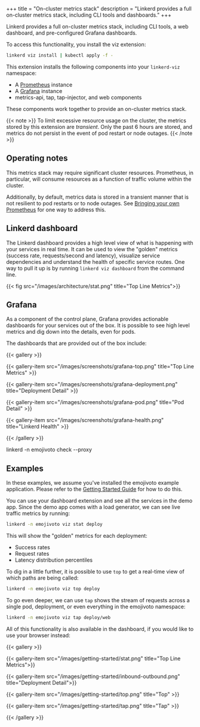 +++
title = "On-cluster metrics stack"
description = "Linkerd provides a full on-cluster metrics stack, including CLI tools and dashboards."
+++

Linkerd provides a full on-cluster metrics stack, including CLI tools, a web
dashboard, and pre-configured Grafana dashboards.

To access this functionality, you install the viz extension:

```bash
linkerd viz install | kubectl apply -f -
```

This extension installs the following components into your `linkerd-viz`
namespace:

* A [Prometheus](https://prometheus.io/) instance
* A [Grafana](https://grafana.com/) instance
* metrics-api, tap, tap-injector, and web components

These components work together to provide an on-cluster metrics stack.

{{< note >}}
To limit excessive resource usage on the cluster, the metrics stored by this
extension are _transient_. Only the past 6 hours are stored, and metrics do not
persist in the event of pod restart or node outages.
{{< /note >}}

## Operating notes

This metrics stack may require significant cluster resources. Prometheus, in
particular, will consume resources as a function of traffic volume within the
cluster.

Additionally, by default, metrics data is stored in a transient manner that is
not resilient to pod restarts or to node outages. See [Bringing your own
Prometheus](../../tasks/external-prometheus/) for one way to address this.

## Linkerd dashboard

The Linkerd dashboard provides a high level view of what is happening with your
services in real time. It can be used to view the "golden" metrics (success
rate, requests/second and latency), visualize service dependencies and
understand the health of specific service routes. One way to pull it up is by
running `linkerd viz dashboard` from the command line.

{{< fig src="/images/architecture/stat.png" title="Top Line Metrics">}}

## Grafana

As a component of the control plane, Grafana provides actionable dashboards for
your services out of the box. It is possible to see high level metrics and dig
down into the details, even for pods.

The dashboards that are provided out of the box include:

{{< gallery >}}

{{< gallery-item src="/images/screenshots/grafana-top.png"
    title="Top Line Metrics" >}}

{{< gallery-item src="/images/screenshots/grafana-deployment.png"
    title="Deployment Detail" >}}

{{< gallery-item src="/images/screenshots/grafana-pod.png"
    title="Pod Detail" >}}

{{< gallery-item src="/images/screenshots/grafana-health.png"
    title="Linkerd Health" >}}

{{< /gallery >}}

linkerd -n emojivoto check --proxy

## Examples

In these examples, we assume you've installed the emojivoto example
application.  Please refer to the [Getting Started
Guide](../../getting-started/) for how to do this.

You can use your dashboard extension and see all the services in the demo app.
Since the demo app comes with a load generator, we can see live traffic metrics
by running:

```bash
linkerd -n emojivoto viz stat deploy
```

This will show the "golden" metrics for each deployment:

* Success rates
* Request rates
* Latency distribution percentiles

To dig in a little further, it is possible to use `top` to get a real-time
view of which paths are being called:

```bash
linkerd -n emojivoto viz top deploy
```

To go even deeper, we can use `tap` shows the stream of requests across a
single pod, deployment, or even everything in the emojivoto namespace:

```bash
linkerd -n emojivoto viz tap deploy/web
```

All of this functionality is also available in the dashboard, if you would like
to use your browser instead:

{{< gallery >}}

{{< gallery-item src="/images/getting-started/stat.png"
    title="Top Line Metrics">}}

{{< gallery-item src="/images/getting-started/inbound-outbound.png"
    title="Deployment Detail">}}

{{< gallery-item src="/images/getting-started/top.png"
    title="Top" >}}

{{< gallery-item src="/images/getting-started/tap.png"
    title="Tap" >}}

{{< /gallery >}}
